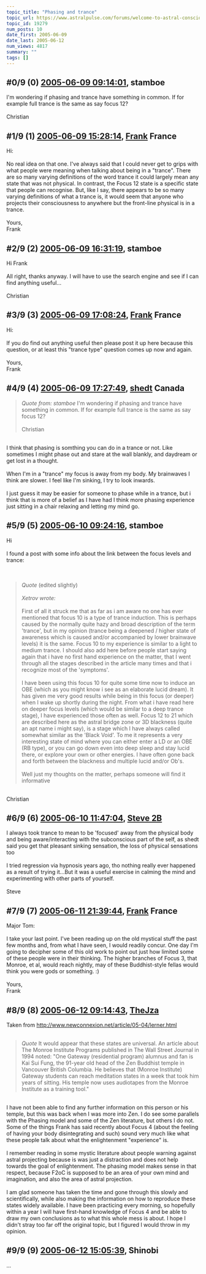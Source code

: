```yaml
---
topic_title: "Phasing and trance"
topic_url: https://www.astralpulse.com/forums/welcome-to-astral-consciousness!/phasing-and-trance
topic_id: 19279
num_posts: 10
date_first: 2005-06-09
date_last: 2005-06-12
num_views: 4817
summary: ""
tags: []
---
```


## \#0/9 (0) [2005-06-09 09:14:01](https://www.astralpulse.com/forums/index.php?msg=166002), stamboe  ##
<section>
I'm wondering if phasing and trance have something in common. If for example full trance is the same as say focus 12?
<br>
<br>
Christian
</section>

## \#1/9 (1) [2005-06-09 15:28:14](https://www.astralpulse.com/forums/index.php?msg=166034), [Frank](https://www.astralpulse.com/forums/profile/?u=359) France ##
<section>
Hi:
<br>
<br>
No real idea on that one. I've always said that I could never get to grips with what people were meaning when talking about being in a "trance". There are so many varying definitions of the word trance it could largely mean any state that was not physical. In contrast, the Focus 12 state is a specific state that people can recognise. But, like I say, there appears to be so many varying definitions of what a trance is, it would seem that anyone who projects their consciousness to anywhere but the front-line physical is in a trance.
<br>
<br>
Yours,
<br>
Frank
</section>

## \#2/9 (2) [2005-06-09 16:31:19](https://www.astralpulse.com/forums/index.php?msg=166043), stamboe  ##
<section>
Hi Frank
<br>
<br>
All right, thanks anyway. I will have to use the search engine and see if I can find anything useful...
<br>
<br>
Christian
</section>

## \#3/9 (3) [2005-06-09 17:08:24](https://www.astralpulse.com/forums/index.php?msg=166048), [Frank](https://www.astralpulse.com/forums/profile/?u=359) France ##
<section>
Hi:
<br>
<br>
If you do find out anything useful then please post it up here because this question, or at least this "trance type" question comes up now and again.
<br>
<br>
Yours,
<br>
Frank
</section>

## \#4/9 (4) [2005-06-09 17:27:49](https://www.astralpulse.com/forums/index.php?msg=166052), [shedt](https://www.astralpulse.com/forums/profile/?u=1686) Canada ##
<section>
<blockquote class="bbc_standard_quote">
 <cite>
  Quote from: stamboe
 </cite>
 I'm wondering if phasing and trance have something in common. If for example full trance is the same as say focus 12?
 <br>
 <br>
 Christian
</blockquote>
<br>
I think that phasing is somthing you can do in a trance or not. Like sometimes I might phase out and stare at the wall blankly, and daydream or get lost in a thought.
<br>
<br>
When I'm in a "trance" my focus is away from my body. My brainwaves I think are slower. I feel like I'm sinking, I try to look inwards.
<br>
<br>
I just guess it may be easier for someone to phase while in a trance, but i think that is more of a belief as I have had I think more phasing experience just sitting in a chair relaxing and letting my mind go.
</section>

## \#5/9 (5) [2005-06-10 09:24:16](https://www.astralpulse.com/forums/index.php?msg=166120), stamboe  ##
<section>
Hi
<br>
<br>
I found a post with some info about the link between the focus levels and trance:
<br>
<br>
<br>
<blockquote class="bbc_standard_quote">
 <cite>
  Quote
 </cite>
 (edited slightly)
 <br>
 <br>
 <i>
  Xetrov wrote:
 </i>
 <br>
 <br>
 First of all it struck me that as far as i am aware no one has ever mentioned that focus 10 is a type of trance induction. This is perhaps caused by the normally quite hazy and broad description of the term 'trance', but in my opinion (trance being a deepened / higher state of awareness which is caused and/or accompanied by lower brainwave levels) it is the same. Focus 10 to my experience is similar to a light to medium trance. I should also add here before people start saying again that i have no first hand experience on the matter, that I went through all the stages described in the article many times and that i recognize most of the 'symptoms'.
 <br>
 <br>
 I have been using this focus 10 for quite some time now to induce an OBE (which as you might know i see as an elaborate lucid dream). It has given me very good results while being in this focus (or deeper) when I wake up shortly during the night. From what i have read here on deeper focus levels (which would be similar to a deep trance stage), I have experienced those often as well. Focus 12 to 21 which are described here as the astral bridge zone or 3D blackness (quite an apt name i might say), is a stage which I have always called somewhat similar as the 'Black Void'. To me it represents a very interesting state of mind where you can either enter a LD or an OBE (RB type), or you can go down even into deep sleep and stay lucid there, or explore your own or other energies. I have often gone back and forth between the blackness and multiple lucid and/or Ob's.
 <br>
 <br>
 Well just my thoughts on the matter, perhaps someone will find it informative
 <br>
</blockquote>
<br>
Christian
</section>

## \#6/9 (6) [2005-06-10 11:47:04](https://www.astralpulse.com/forums/index.php?msg=166128), [Steve 2B](https://www.astralpulse.com/forums/profile/?u=8938)  ##
<section>
I always took trance to mean to be 'focused' away from the physical body and being aware/interacting with the subconscious part of the self, as shedt said you get that pleasant sinking sensation, the loss of physical sensations too
<br>
<br>
I tried regression via hypnosis years ago, tho nothing really ever happened as a result of trying it...But it was a useful exercise in calming the mind and experimenting with other parts of yourself.
<br>
<br>
Steve
</section>

## \#7/9 (7) [2005-06-11 21:39:44](https://www.astralpulse.com/forums/index.php?msg=166253), [Frank](https://www.astralpulse.com/forums/profile/?u=359) France ##
<section>
Major Tom:
<br>
<br>
I take your last point. I've been reading up on the old mystical stuff the past few months and, from what I have seen, I would readily concur. One day I'm going to decipher some of this old work to point out just how limited some of these people were in their thinking. The higher branches of Focus 3, that Monroe, et al, would reach nightly, may of these Buddhist-style fellas would think you were gods or something. :)
<br>
<br>
Yours,
<br>
Frank
</section>

## \#8/9 (8) [2005-06-12 09:14:43](https://www.astralpulse.com/forums/index.php?msg=166292), [TheJza](https://www.astralpulse.com/forums/profile/?u=218)  ##
<section>
Taken from
<a class="bbc_link" href="http://www.newconnexion.net/article/05-04/lerner.html" rel="noopener" target="_blank">
 http://www.newconnexion.net/article/05-04/lerner.html
</a>
<br>
<br>
<blockquote class="bbc_standard_quote">
 <cite>
  Quote
 </cite>
 It would appear that these states are universal. An article about The Monroe Institute Programs published in The Wall Street Journal in 1994 noted: "One Gateway (residential program) alumnus and fan is Kai Sui Fung, the 91-year old head of the Zen Buddhist temple in Vancouver British Columbia. He believes that (Monroe Institute) Gateway students can reach meditation states in a week that took him years of sitting. His temple now uses audiotapes from the Monroe Institute as a training tool."
</blockquote>
<br>
I have not been able to find any further information on this person or his temple, but this was back when I was more into Zen. I do see some parallels with the Phasing model and some of the Zen literature, but others I do not. Some of the things Frank has said recently about Focus 4 (about the feeling of having your body disintegrating and such) sound very much like what these people talk about what the enlightenment "experience" is.
<br>
<br>
I remember reading in some mystic literature about people warning against astral projecting because is was just a distraction and does not help towards the goal of enlightenment. The phasing model makes sense in that respect, because F2oC is supposed to be an area of your own mind and imagination, and also the area of astral projection.
<br>
<br>
I am glad someone has taken the time and gone through this slowly and scientifically, while also making the information on how to reproduce these states widely available. I have been practicing every morning, so hopefully within a year I will have first-hand knowledge of Focus 4 and be able to draw my own conclusions as to what this whole mess is about. I hope I didn't stray too far off the original topic, but I figured I would throw in my opinion.
</section>

## \#9/9 (9) [2005-06-12 15:05:39](https://www.astralpulse.com/forums/index.php?msg=166323), Shinobi  ##
<section>
...
</section>